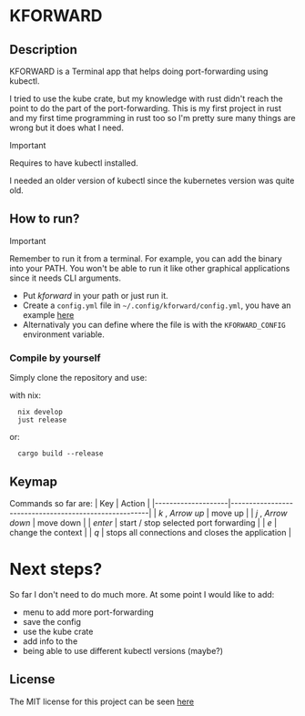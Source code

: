 KFORWARD
===

## Description
KFORWARD is a Terminal app that helps doing port-forwarding using kubectl. 

I tried to use the kube crate, but my knowledge with rust didn't reach the point to do the part of the port-forwarding.
This is my first project in rust and my first time programming in rust too so I'm pretty sure many things are wrong but it does what I need.

> [!IMPORTANT]
> Requires to have kubectl installed. 

I needed an older version of kubectl since the kubernetes version was quite old.

##  How to run?

> [!IMPORTANT]
> Remember to run it from a terminal.
> For example, you can add the binary into your PATH.
> You won't be able to run it like other graphical applications since it needs CLI arguments.

- Put *kforward* in your path or just run it.
- Create a `config.yml` file in `~/.config/kforward/config.yml`, you have an example [here](./example/config-example.yml)
- Alternativaly you can define where the file is with the `KFORWARD_CONFIG` environment variable.

### Compile by yourself

Simply clone the repository and use:

with nix:
```shell
  nix develop
  just release
```
or:

```shell
  cargo build --release
```


## Keymap
Commands so far are:
| Key                | Action                                                |
|--------------------|-------------------------------------------------------|
| *k* , *Arrow up*   | move up                                               |
| *j* , *Arrow down* | move down                                             |
| *enter*            | start / stop selected port forwarding                 |
| *e*                | change the context                                    |
| *q*                | stops all connections and closes the application      |


# Next steps?
So far I don't need to do much more. At some point I would like to add:
- menu to add more port-forwarding
- save the config
- use the kube crate
- add info to the 
- being able to use different kubectl versions (maybe?)

## License

The MIT license for this project can be seen [here](./LICENSE)
